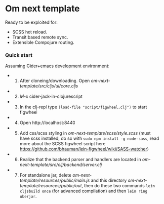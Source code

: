 # Om next template

Ready to be exploited for:
  - SCSS hot reload.
  - Transit based remote sync.
  - Extensible Compojure routing.

### Quick start
Assuming Cider+emacs development environment:
* 1. After cloneing/downloading. Open _om-next-template/src/cljs/ui/core.cljs_
* 2. *M-x* cider-jack-in-clojurescript
* 3. In the clj-repl type `(load-file "script/figwheel.clj")` to start figwheel
* 4. Open http://localhost:8440
* 5. Add css/scss styling in  _om-next-template/scss/style.scss_ (must have scss installed, do so with `sudo npm install -g node-sass`, read more about the SCSS figwheel script here https://github.com/bhauman/lein-figwheel/wiki/SASS-watcher)
* 6. Realize that the backend parser and handlers are located in _om-next-template/src/clj/backend/server.clj_
* 7. For standalone jar, delete _om-next-template/resources/public/main.js_ and this directory _om-next-template/resources/public/out_, then do these two commands `lein cljsbuild once` (for advanced compilation) and then `lein ring uberjar`.

